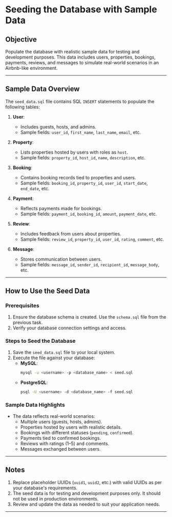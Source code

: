 # Seeding the Database with Sample Data

## Objective
Populate the database with realistic sample data for testing and development purposes. This data includes users, properties, bookings, payments, reviews, and messages to simulate real-world scenarios in an Airbnb-like environment.

---

## Sample Data Overview
The `seed_data.sql` file contains SQL `INSERT` statements to populate the following tables:

1. **User**:
   - Includes guests, hosts, and admins.
   - Sample fields: `user_id`, `first_name`, `last_name`, `email`, etc.

2. **Property**:
   - Lists properties hosted by users with roles as `host`.
   - Sample fields: `property_id`, `host_id`, `name`, `description`, etc.

3. **Booking**:
   - Contains booking records tied to properties and users.
   - Sample fields: `booking_id`, `property_id`, `user_id`, `start_date`, `end_date`, etc.

4. **Payment**:
   - Reflects payments made for bookings.
   - Sample fields: `payment_id`, `booking_id`, `amount`, `payment_date`, etc.

5. **Review**:
   - Includes feedback from users about properties.
   - Sample fields: `review_id`, `property_id`, `user_id`, `rating`, `comment`, etc.

6. **Message**:
   - Stores communication between users.
   - Sample fields: `message_id`, `sender_id`, `recipient_id`, `message_body`, etc.

---

## How to Use the Seed Data
### Prerequisites
1. Ensure the database schema is created. Use the `schema.sql` file from the previous task.
2. Verify your database connection settings and access.

### Steps to Seed the Database
1. Save the `seed_data.sql` file to your local system.
2. Execute the file against your database:
   - **MySQL**:
     ```bash
     mysql -u <username> -p <database_name> < seed.sql
     ```
   - **PostgreSQL**:
     ```bash
     psql -U <username> -d <database_name> -f seed.sql
     ```

### Sample Data Highlights
- The data reflects real-world scenarios:
  - Multiple users (guests, hosts, admins).
  - Properties hosted by users with realistic details.
  - Bookings with different statuses (`pending`, `confirmed`).
  - Payments tied to confirmed bookings.
  - Reviews with ratings (1–5) and comments.
  - Messages exchanged between users.

---

## Notes
1. Replace placeholder UUIDs (`uuid1`, `uuid2`, etc.) with valid UUIDs as per your database's requirements.
2. The seed data is for testing and development purposes only. It should not be used in production environments.
3. Review and update the data as needed to suit your application needs.

---
